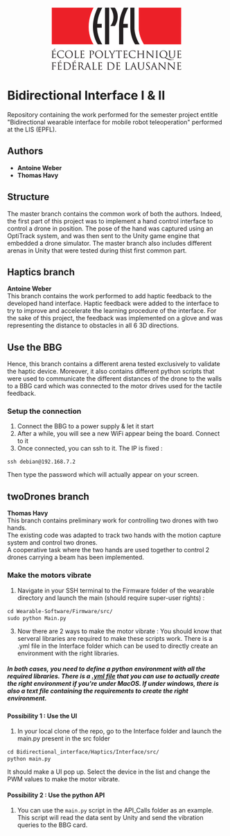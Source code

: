 <p align="center">
  <img src=https://github.com/AntoineWeber/Bidirectional_Interface/blob/master/readme_images/epfl_logo.png>
</p>

# Bidirectional Interface I & II
Repository containing the work performed for the semester project entitle "Bidirectional wearable interface for mobile robot teleoperation" performed at the LIS (EPFL).

## Authors 

* **Antoine Weber**
* **Thomas Havy**

## Structure
The master branch contains the common work of both the authors. Indeed, the first part of this project was to implement a hand control interface to control a drone in position.
The pose of the hand was captured using an OptiTrack system, and was then sent to the Unity game engine that embedded a drone simulator.
The master branch also includes different arenas in Unity that were tested during thist first common part.

## Haptics branch
**Antoine Weber**  
This branch contains the work performed to add haptic feedback to the developed hand interface.
Haptic feedback were added to the interface to try to improve and accelerate the learning procedure of the interface. For the sake of this project, the feedback was implemented on a glove and was representing the distance to obstacles in all 6 3D directions.

## Use the BBG
Hence, this branch contains a different arena tested exclusively to validate the haptic device. Moreover, it also contains different python scripts that were used to communicate the different distances of the drone to the walls to a BBG card which was connected to the motor drives used for the tactile feedback.

### Setup the connection
1) Connect the BBG to a power supply & let it start
2) After a while, you will see a new WiFi appear being the board. Connect to it
3) Once connected, you can ssh to it. The IP is fixed :
```
ssh debian@192.168.7.2
```
Then type the password which will actually appear on your screen.
## twoDrones branch
**Thomas Havy**  
This branch contains preliminary work for controlling two drones with two hands.  
The existing code was adapted to track two hands with the motion capture system and control two drones.  
A cooperative task where the two hands are used together to control 2 drones carrying a beam has been implemented.

### Make the motors vibrate
1) Navigate in your SSH terminal to the Firmware folder of the wearable directory and launch the main (should require super-user rights) :
```
cd Wearable-Software/Firmware/src/
sudo python Main.py
```
3) Now there are 2 ways to make the motor vibrate : You should know that serveral libraries are required to make these scripts work. There is a .yml file in the Interface folder which can be used to directly create an environment with the right libraries.

##### In both cases, you need to define a python environment with all the required libraries. There is a [.yml file](Bidirectional_interface/Haptics/Interface/) that you can use to actually create the right environment if you're under MacOS. If under windows, there is also a text file containing the requirements to create the right environment.

#### Possibility 1 : Use the UI
1) In your local clone of the repo, go to the Interface folder and launch the main.py present in the src folder 
```
cd Bidirectional_interface/Haptics/Interface/src/
python main.py
```
It should make a UI pop up. Select the device in the list and change the PWM values to make the motor vibrate.

#### Possibility 2 : Use the python API
1) You can use the `main.py` script in the API_Calls folder as an example. This script will read the data sent by Unity and send the vibration queries to the BBG card.

